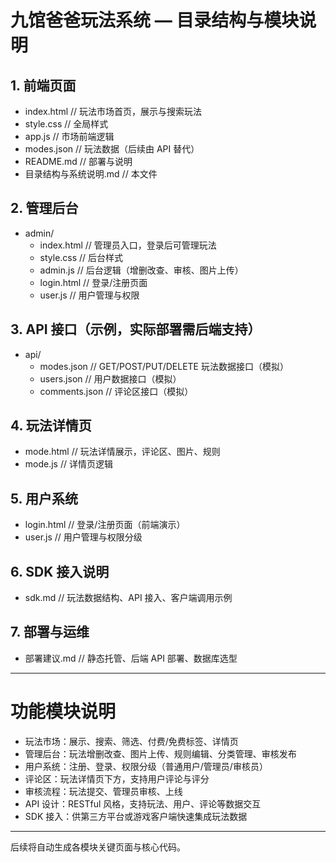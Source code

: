 # 九馆爸爸玩法系统 — 目录结构与模块说明

## 1. 前端页面
- index.html         // 玩法市场首页，展示与搜索玩法
- style.css          // 全局样式
- app.js             // 市场前端逻辑
- modes.json         // 玩法数据（后续由 API 替代）
- README.md          // 部署与说明
- 目录结构与系统说明.md // 本文件

## 2. 管理后台
- admin/
  - index.html       // 管理员入口，登录后可管理玩法
  - style.css        // 后台样式
  - admin.js         // 后台逻辑（增删改查、审核、图片上传）
  - login.html       // 登录/注册页面
  - user.js          // 用户管理与权限

## 3. API 接口（示例，实际部署需后端支持）
- api/
  - modes.json       // GET/POST/PUT/DELETE 玩法数据接口（模拟）
  - users.json       // 用户数据接口（模拟）
  - comments.json    // 评论区接口（模拟）

## 4. 玩法详情页
- mode.html          // 玩法详情展示，评论区、图片、规则
- mode.js            // 详情页逻辑

## 5. 用户系统
- login.html         // 登录/注册页面（前端演示）
- user.js            // 用户管理与权限分级

## 6. SDK 接入说明
- sdk.md             // 玩法数据结构、API 接入、客户端调用示例

## 7. 部署与运维
- 部署建议.md        // 静态托管、后端 API 部署、数据库选型

---

# 功能模块说明

- 玩法市场：展示、搜索、筛选、付费/免费标签、详情页
- 管理后台：玩法增删改查、图片上传、规则编辑、分类管理、审核发布
- 用户系统：注册、登录、权限分级（普通用户/管理员/审核员）
- 评论区：玩法详情页下方，支持用户评论与评分
- 审核流程：玩法提交、管理员审核、上线
- API 设计：RESTful 风格，支持玩法、用户、评论等数据交互
- SDK 接入：供第三方平台或游戏客户端快速集成玩法数据

---

后续将自动生成各模块关键页面与核心代码。
